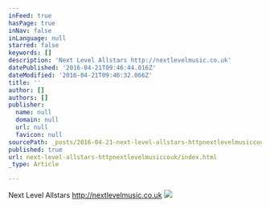 ```yaml
---
inFeed: true
hasPage: true
inNav: false
inLanguage: null
starred: false
keywords: []
description: 'Next Level Allstars http://nextlevelmusic.co.uk'
datePublished: '2016-04-21T09:46:44.016Z'
dateModified: '2016-04-21T09:46:32.066Z'
title: ''
author: []
authors: []
publisher:
  name: null
  domain: null
  url: null
  favicon: null
sourcePath: _posts/2016-04-21-next-level-allstars-httpnextlevelmusiccouk.md
published: true
url: next-level-allstars-httpnextlevelmusiccouk/index.html
_type: Article

---
```

Next Level Allstars http://nextlevelmusic.co.uk
![](https://the-grid-user-content.s3-us-west-2.amazonaws.com/d334e716-43fe-45ed-b98d-f492c984cfb9.png)